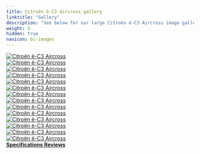 ```yaml
---
title: Citroën ë-C3 Aircross gallery
linktitle: "Gallery"
description: "See below for our large Citroën ë-C3 Aircross image gallery. Click pictures for high-resolution versions."
weight: 5
hidden: true
navicon: bi-images
---
```

<!-- markdownlint-disable MD033 -->
<div class="row" id ="my-gallery">
	<div class="pswp-grid-item col-6 col-md-4">
		<a href="https://media.evkx.net/multimedia/models/citroën/ë-c3_aircross/ë-c3_aircross/charging_1.jpg"
data-pswp-src="https://media.evkx.net/multimedia/models/citroën/ë-c3_aircross/ë-c3_aircross/charging_1.jpg"
data-pswp-width="2893"
data-pswp-height="2170" 
target="_blank">
			<img src="https://media.evkx.net/multimedia/models/citroën/ë-c3_aircross/ë-c3_aircross/charging_1_xst.jpg" alt="Citroën ë-C3 Aircross" class="img-fluid " />
		</a>
	</div>
	<div class="pswp-grid-item col-6 col-md-4">
		<a href="https://media.evkx.net/multimedia/models/citroën/ë-c3_aircross/ë-c3_aircross/details_1.jpg"
data-pswp-src="https://media.evkx.net/multimedia/models/citroën/ë-c3_aircross/ë-c3_aircross/details_1.jpg"
data-pswp-width="3000"
data-pswp-height="2000" 
target="_blank">
			<img src="https://media.evkx.net/multimedia/models/citroën/ë-c3_aircross/ë-c3_aircross/details_1_xst.jpg" alt="Citroën ë-C3 Aircross" class="img-fluid " />
		</a>
	</div>
	<div class="pswp-grid-item col-6 col-md-4">
		<a href="https://media.evkx.net/multimedia/models/citroën/ë-c3_aircross/ë-c3_aircross/details_2.jpg"
data-pswp-src="https://media.evkx.net/multimedia/models/citroën/ë-c3_aircross/ë-c3_aircross/details_2.jpg"
data-pswp-width="3000"
data-pswp-height="2000" 
target="_blank">
			<img src="https://media.evkx.net/multimedia/models/citroën/ë-c3_aircross/ë-c3_aircross/details_2_xst.jpg" alt="Citroën ë-C3 Aircross" class="img-fluid " />
		</a>
	</div>
	<div class="pswp-grid-item col-6 col-md-4">
		<a href="https://media.evkx.net/multimedia/models/citroën/ë-c3_aircross/ë-c3_aircross/exterior_1.jpg"
data-pswp-src="https://media.evkx.net/multimedia/models/citroën/ë-c3_aircross/ë-c3_aircross/exterior_1.jpg"
data-pswp-width="2894"
data-pswp-height="2170" 
target="_blank">
			<img src="https://media.evkx.net/multimedia/models/citroën/ë-c3_aircross/ë-c3_aircross/exterior_1_xst.jpg" alt="Citroën ë-C3 Aircross" class="img-fluid " />
		</a>
	</div>
	<div class="pswp-grid-item col-6 col-md-4">
		<a href="https://media.evkx.net/multimedia/models/citroën/ë-c3_aircross/ë-c3_aircross/exterior_2.jpg"
data-pswp-src="https://media.evkx.net/multimedia/models/citroën/ë-c3_aircross/ë-c3_aircross/exterior_2.jpg"
data-pswp-width="2894"
data-pswp-height="2170" 
target="_blank">
			<img src="https://media.evkx.net/multimedia/models/citroën/ë-c3_aircross/ë-c3_aircross/exterior_2_xst.jpg" alt="Citroën ë-C3 Aircross" class="img-fluid " />
		</a>
	</div>
	<div class="pswp-grid-item col-6 col-md-4">
		<a href="https://media.evkx.net/multimedia/models/citroën/ë-c3_aircross/ë-c3_aircross/exterior_3.jpg"
data-pswp-src="https://media.evkx.net/multimedia/models/citroën/ë-c3_aircross/ë-c3_aircross/exterior_3.jpg"
data-pswp-width="2893"
data-pswp-height="2170" 
target="_blank">
			<img src="https://media.evkx.net/multimedia/models/citroën/ë-c3_aircross/ë-c3_aircross/exterior_3_xst.jpg" alt="Citroën ë-C3 Aircross" class="img-fluid " />
		</a>
	</div>
	<div class="pswp-grid-item col-6 col-md-4">
		<a href="https://media.evkx.net/multimedia/models/citroën/ë-c3_aircross/ë-c3_aircross/exterior_4.jpg"
data-pswp-src="https://media.evkx.net/multimedia/models/citroën/ë-c3_aircross/ë-c3_aircross/exterior_4.jpg"
data-pswp-width="3000"
data-pswp-height="1671" 
target="_blank">
			<img src="https://media.evkx.net/multimedia/models/citroën/ë-c3_aircross/ë-c3_aircross/exterior_4_xst.jpg" alt="Citroën ë-C3 Aircross" class="img-fluid " />
		</a>
	</div>
	<div class="pswp-grid-item col-6 col-md-4">
		<a href="https://media.evkx.net/multimedia/models/citroën/ë-c3_aircross/ë-c3_aircross/frontseats_1.jpg"
data-pswp-src="https://media.evkx.net/multimedia/models/citroën/ë-c3_aircross/ë-c3_aircross/frontseats_1.jpg"
data-pswp-width="3000"
data-pswp-height="2000" 
target="_blank">
			<img src="https://media.evkx.net/multimedia/models/citroën/ë-c3_aircross/ë-c3_aircross/frontseats_1_xst.jpg" alt="Citroën ë-C3 Aircross" class="img-fluid " />
		</a>
	</div>
	<div class="pswp-grid-item col-6 col-md-4">
		<a href="https://media.evkx.net/multimedia/models/citroën/ë-c3_aircross/ë-c3_aircross/interior_1.jpg"
data-pswp-src="https://media.evkx.net/multimedia/models/citroën/ë-c3_aircross/ë-c3_aircross/interior_1.jpg"
data-pswp-width="2896"
data-pswp-height="2177" 
target="_blank">
			<img src="https://media.evkx.net/multimedia/models/citroën/ë-c3_aircross/ë-c3_aircross/interior_1_xst.jpg" alt="Citroën ë-C3 Aircross" class="img-fluid " />
		</a>
	</div>
	<div class="pswp-grid-item col-6 col-md-4">
		<a href="https://media.evkx.net/multimedia/models/citroën/ë-c3_aircross/ë-c3_aircross/interior_2.jpg"
data-pswp-src="https://media.evkx.net/multimedia/models/citroën/ë-c3_aircross/ë-c3_aircross/interior_2.jpg"
data-pswp-width="3000"
data-pswp-height="2000" 
target="_blank">
			<img src="https://media.evkx.net/multimedia/models/citroën/ë-c3_aircross/ë-c3_aircross/interior_2_xst.jpg" alt="Citroën ë-C3 Aircross" class="img-fluid " />
		</a>
	</div>
	<div class="pswp-grid-item col-6 col-md-4">
		<a href="https://media.evkx.net/multimedia/models/citroën/ë-c3_aircross/ë-c3_aircross/main_1.jpg"
data-pswp-src="https://media.evkx.net/multimedia/models/citroën/ë-c3_aircross/ë-c3_aircross/main_1.jpg"
data-pswp-width="2893"
data-pswp-height="2170" 
target="_blank">
			<img src="https://media.evkx.net/multimedia/models/citroën/ë-c3_aircross/ë-c3_aircross/main_1_xst.jpg" alt="Citroën ë-C3 Aircross" class="img-fluid " />
		</a>
	</div>
	<div class="pswp-grid-item col-6 col-md-4">
		<a href="https://media.evkx.net/multimedia/models/citroën/ë-c3_aircross/ë-c3_aircross/screens_1.jpg"
data-pswp-src="https://media.evkx.net/multimedia/models/citroën/ë-c3_aircross/ë-c3_aircross/screens_1.jpg"
data-pswp-width="3000"
data-pswp-height="2000" 
target="_blank">
			<img src="https://media.evkx.net/multimedia/models/citroën/ë-c3_aircross/ë-c3_aircross/screens_1_xst.jpg" alt="Citroën ë-C3 Aircross" class="img-fluid " />
		</a>
	</div>
	<div class="pswp-grid-item col-6 col-md-4">
		<a href="https://media.evkx.net/multimedia/models/citroën/ë-c3_aircross/ë-c3_aircross/screens_2.jpg"
data-pswp-src="https://media.evkx.net/multimedia/models/citroën/ë-c3_aircross/ë-c3_aircross/screens_2.jpg"
data-pswp-width="3000"
data-pswp-height="2000" 
target="_blank">
			<img src="https://media.evkx.net/multimedia/models/citroën/ë-c3_aircross/ë-c3_aircross/screens_2_xst.jpg" alt="Citroën ë-C3 Aircross" class="img-fluid " />
		</a>
	</div>
	<div class="pswp-grid-item col-6 col-md-4">
		<a href="https://media.evkx.net/multimedia/models/citroën/ë-c3_aircross/ë-c3_aircross/trunk_1.jpg"
data-pswp-src="https://media.evkx.net/multimedia/models/citroën/ë-c3_aircross/ë-c3_aircross/trunk_1.jpg"
data-pswp-width="2894"
data-pswp-height="2170" 
target="_blank">
			<img src="https://media.evkx.net/multimedia/models/citroën/ë-c3_aircross/ë-c3_aircross/trunk_1_xst.jpg" alt="Citroën ë-C3 Aircross" class="img-fluid " />
		</a>
	</div>
</div>
<script type="module">
  import PhotoSwipeLightbox from '/js/photoswipe-lightbox.esm.js';
    const lightbox = new PhotoSwipeLightbox({
       gallery: '#my-gallery',
        children: 'a',
        pswpModule: () => import('/js/photoswipe.esm.js')
    });
lightbox.init();
</script>
<div class="mt-3 mb-3">
<a href="../specifications/" class="text-decoration-none text-black">
<strong><i class="bi-arrow-left"></i> Specifications </strong>
</a>
<a href="../reviews/" class="text-decoration-none text-black float-end">
<strong>Reviews <i class="bi-arrow-right"></i></strong>
</a>
</div>
